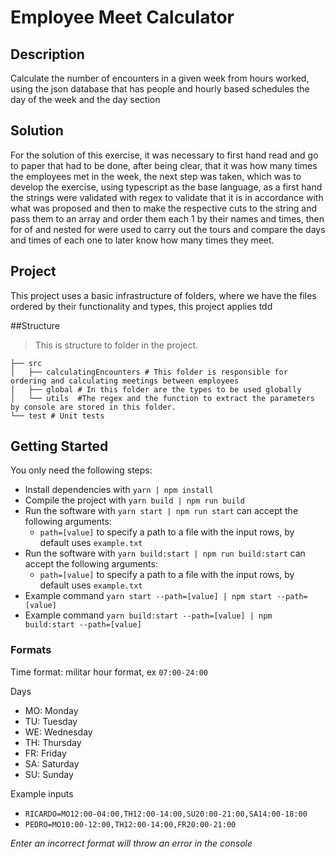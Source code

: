 # Employee Meet Calculator

## Description

Calculate the number of encounters in a given week from hours worked, using the json database that has people and hourly based schedules
the day of the week and the day section

## Solution

For the solution of this exercise, it was necessary to first hand read and go to paper that had to be done, after being clear, that it was how many times the employees met in the week, the next step was taken, which was to develop the exercise, using typescript as the base language, as a first hand the strings were validated with regex to validate that it is in accordance with what was proposed and then to make the respective cuts to the string and pass them to an array and order them each 1 by their names and times, then for of and nested for were used to carry out the tours and compare the days and times of each one to later know how many times they meet.

## Project

This project uses a basic infrastructure of folders,
where we have the files ordered by their functionality
and types, this project applies tdd

##Structure

> This is structure to folder in the project.

    ├── src
    │   ├── calculatingEncounters # This folder is responsible for ordering and calculating meetings between employees
    │   ├── global # In this folder are the types to be used globally
    │   └── utils  #The regex and the function to extract the parameters by console are stored in this folder.          
    └── test # Unit tests

## Getting Started

You only need the following steps:

* Install dependencies with `yarn | npm install`
* Compile the project with `yarn build | npm run build`
* Run the software with `yarn start | npm run start` can accept the following arguments:
    * `path=[value]` to specify a path to a file with the input rows, by default uses `example.txt`
* Run the software with `yarn build:start | npm run build:start` can accept the following arguments:
  * `path=[value]` to specify a path to a file with the input rows, by default uses `example.txt`
* Example command `yarn start --path=[value] | npm start --path=[value]`
* Example command `yarn build:start --path=[value] | npm build:start --path=[value]`

### Formats

Time format: militar hour format, ex `07:00-24:00`

Days

* MO: Monday
* TU: Tuesday
* WE: Wednesday
* TH: Thursday
* FR: Friday
* SA: Saturday
* SU: Sunday

Example inputs

* `RICARDO=MO12:00-04:00,TH12:00-14:00,SU20:00-21:00,SA14:00-18:00`
* `PEDRO=MO10:00-12:00,TH12:00-14:00,FR20:00-21:00`

*Enter an incorrect format will throw an error in the console*
 
